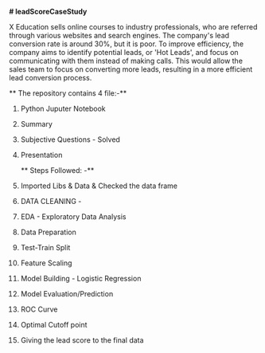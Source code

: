 **# leadScoreCaseStudy**

X Education sells online courses to industry professionals, who are referred through various websites and search engines. The company's lead conversion rate is around 30%, but it is poor. To improve efficiency, the company aims to identify potential leads, or 'Hot Leads', and focus on communicating with them instead of making calls. This would allow the sales team to focus on converting more leads, resulting in a more efficient lead conversion process.

   ** The repository contains 4 file:-**
    
1. Python Juputer Notebook
2. Summary
3. Subjective Questions - Solved
4. Presentation

   ** Steps Followed: -**
   
0. Imported Libs & Data & Checked the data frame
1. DATA CLEANING -
2. EDA - Exploratory Data Analysis
3. Data Preparation
4. Test-Train Split
5. Feature Scaling
6. Model Building - Logistic Regression
7. Model Evaluation/Prediction
8. ROC Curve
9. Optimal Cutoff point
10. Giving the lead score to the final data

